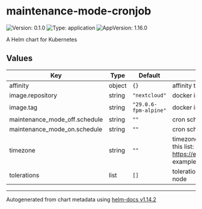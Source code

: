 # maintenance-mode-cronjob

![Version: 0.1.0](https://img.shields.io/badge/Version-0.1.0-informational?style=flat-square) ![Type: application](https://img.shields.io/badge/Type-application-informational?style=flat-square) ![AppVersion: 1.16.0](https://img.shields.io/badge/AppVersion-1.16.0-informational?style=flat-square)

A Helm chart for Kubernetes

## Values

| Key | Type | Default | Description |
|-----|------|---------|-------------|
| affinity | object | `{}` | affinity to make the cronjobs use a specific node |
| image.repository | string | `"nextcloud"` | docker image repo |
| image.tag | string | `"29.0.6-fpm-alpine"` | docker image tag |
| maintenance_mode_off.schedule | string | `""` | cron schedule to turn off maintenance mode for nextcloud |
| maintenance_mode_on.schedule | string | `""` | cron schedule to turn on maintenance mode for nextcloud |
| timezone | string | `""` | timezone you want to use for TZ env var, must be identifier from this list: https://en.wikipedia.org/wiki/List_of_tz_database_time_zones#List example could be "Europe/Amsterdam" |
| tolerations | list | `[]` | tolerations to make the cronjobs tolerate the taints on a specific node |

----------------------------------------------
Autogenerated from chart metadata using [helm-docs v1.14.2](https://github.com/norwoodj/helm-docs/releases/v1.14.2)

